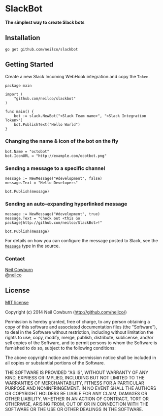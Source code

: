 # SlackBot
**The simplest way to create Slack bots**

## Installation

```
go get github.com/neilco/slackbot
```

## Getting Started

Create a new Slack Incoming WebHook integration and copy the `Token`.

```
package main

import (
	"github.com/neilco/slackbot"
)

func main() {
	bot := slack.NewBot("<Slack Team name>", "<Slack Integration Token>")
	bot.PublishText("Hello World")
}
```

### Changing the name & icon of the bot on the fly

```
bot.Name = "octobot"
bot.IconURL = "http://example.com/ocotbot.png"
```

### Sending a message to a specific channel

```
message := NewMessage("#development", false)
message.Text = "Hello Developers"

bot.Publish(message)
```

### Sending an auto-expanding hyperlinked message


```
message := NewMessage("#development", true)
message.Text = "Check out <this Go package|http://github.com/neilco/SlackBot>!"

bot.Publish(message)
```

For details on how you can configure the message posted to Slack, see the [`Message`](https://github.com/neilco/SlackBot/blob/master/slackbot.go#L24) type in the source.

### Contact

[Neil Cowburn](http://github.com/neilco)  
[@neilco](https://twitter.com/neilco)

## License

[MIT license](http://neil.mit-license.org)

Copyright (c) 2014 Neil Cowburn (http://github.com/neilco/)

Permission is hereby granted, free of charge, to any person obtaining a copy
of this software and associated documentation files (the "Software"), to deal
in the Software without restriction, including without limitation the rights
to use, copy, modify, merge, publish, distribute, sublicense, and/or sell
copies of the Software, and to permit persons to whom the Software is
furnished to do so, subject to the following conditions:

The above copyright notice and this permission notice shall be included in
all copies or substantial portions of the Software.

THE SOFTWARE IS PROVIDED "AS IS", WITHOUT WARRANTY OF ANY KIND, EXPRESS OR
IMPLIED, INCLUDING BUT NOT LIMITED TO THE WARRANTIES OF MERCHANTABILITY,
FITNESS FOR A PARTICULAR PURPOSE AND NONINFRINGEMENT. IN NO EVENT SHALL THE
AUTHORS OR COPYRIGHT HOLDERS BE LIABLE FOR ANY CLAIM, DAMAGES OR OTHER
LIABILITY, WHETHER IN AN ACTION OF CONTRACT, TORT OR OTHERWISE, ARISING FROM,
OUT OF OR IN CONNECTION WITH THE SOFTWARE OR THE USE OR OTHER DEALINGS IN
THE SOFTWARE.
